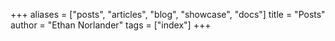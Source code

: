 +++
aliases = ["posts", "articles", "blog", "showcase", "docs"]
title = "Posts"
author = "Ethan Norlander"
tags = ["index"]
+++